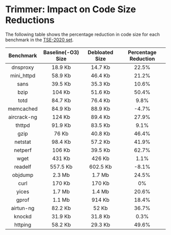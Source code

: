 Trimmer: Impact on Code Size Reductions
=======================================

The following table shows the percentage reduction in code size for each benchmark in the [TSE-2020 set](/benchmarks/examples/TSE-2020).

|Benchmark  |Baseline(-O3) Size|Debloated Size|Percentage Reduction|
|:---------:|:----------------:|:-------------:|:------------------:|
|dnsproxy   |18.9 Kb           |14.7 Kb        |22.5%               |
|mini_httpd |58.9 Kb           |46.4 Kb        |21.2%               |
|sans       |39.5 Kb           |35.3 Kb        |10.6%               |
|bzip       |104 Kb            |51.6 Kb        |50.4%               |
|totd       |84.7 Kb           |76.4 Kb        |9.8%                |
|memcached  |84.9 Kb           |88.9 Kb        |-4.7%               |
|aircrack-ng|124 Kb            |89.4 Kb        |27.9%               |
|thttpd     |91.9 Kb           |83.5 Kb        |9.1%                |
|gzip       |76 Kb             |40.8 Kb        |46.4%               |
|netstat    |98.4 Kb           |57.2 Kb        |41.9%               |
|netperf    |106 Kb            |39.5 Kb        |62.7%               |
|wget       |431 Kb            |426 Kb         |1.1%                |
|readelf    |557.5 Kb          |602.5 Kb       |-8.1%               |
|objdump    |2.3 Mb            |1.7 Mb         |24.5%               |
|curl       |170 Kb            |170 Kb         |0%                  |
|yices      |1.7 Mb            |1.4 Mb         |20.6%               |
|gprof      |1.1 Mb            |914 Kb         |18.4%               |
|airtun-ng  |82.2 Kb           |52 Kb          |36.7%               |
|knockd     |31.9 Kb           |31.8 Kb        |0.3%                |
|httping    |58.2 Kb           |29.3 Kb        |49.6%               |


